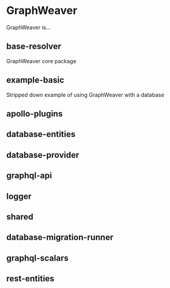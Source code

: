 # GraphWeaver
GraphWeaver is...

## base-resolver
GraphWeaver core package

## example-basic
Stripped down example of using GraphWeaver with a database

## apollo-plugins
## database-entities         
## database-provider  
## graphql-api     
## logger        
## shared
## database-migration-runner  
## graphql-scalars  
## rest-entities
